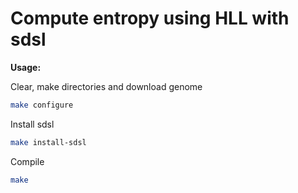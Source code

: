 # **Compute entropy using HLL with sdsl**

**Usage:**
 
Clear, make directories and download genome
```bash
make configure
```

Install sdsl

```bash
make install-sdsl
```

Compile

```bash
make 
```
